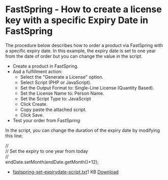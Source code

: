 # FastSpring - How to create a license key with a specific Expiry Date in FastSpring

The procedure below describes how to order a product via FastSpring with a specific expiry date. In this example, the expiry date is set to one year from the date of order but you can change the value in the script.

* Create a product in FastSpring.
* Asd a fulfillment action:
  * Select the "Generate a License" option.
  * Select Script (PHP or JavaScript).
  * Set the Output Format to: Single-Line License (Quantity Based).
  * Set the License Name to: Person Name.
  * Set the Script Type to: JavaScript
  * Click Create.
  * Copy paste the attached script.
  * Click Save.
* Test your order from FastSpring

In the script, you can change the duration of the expiry date by modifying this line:

//\
// Set the expiry to one year from today\
//\
endDate.setMonth(endDate.getMonth()+12);

* [fastspring-set-expirydate-script.txt](https://support.soraco.co/hc/en-us/article\_attachments/115010397686)1 KB [Download](https://support.soraco.co/hc/en-us/article\_attachments/115010397686)
